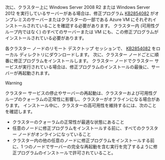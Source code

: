 次に、クラスター上に Windows Server 2008 R2 または Windows Server 2012 を実行しているサーバーがある場合は、修正プログラム [KB2854082](http://support.microsoft.com/kb/2854082) がオンプレミスのサーバーまたはクラスターの一部である Azure VM にそれぞれインストールされていることを確認する必要があります。 クラスター内 (可用性グループ内ではなく) のすべてのサーバーまたは VM にも、この修正プログラムがインストールされている必要があります。

各クラスター ノードのリモート デスクトップ セッションで、 [KB2854082](http://support.microsoft.com/kb/2854082) をローカル ディレクトリにダウンロードします。 次に、クラスター ノードごとに順番に修正プログラムをインストールします。 クラスター ノードでクラスター サービスが実行されている場合は、修正プログラムのインストールの最後に、サーバーが再起動されます。

> [!WARNING]
> クラスター サービスの停止やサーバーの再起動は、クラスターおよび可用性グループのクォーラムの正常性に影響し、クラスターがオフラインになる場合があります。 インストール中に、クラスターの高可用性を維持するには、次のことを確認します。
> 
> * クラスターのクォーラムの正常性が最適な状態にあること 
> * 任意のノードに修正プログラムをインストールする前に、すべてのクラスター ノードがオンラインになっていること
> * クラスター内の他の任意のノードに修正プログラムをインストールする前に、1 つのノードでサーバーの完全な再起動を含む実行を完了するように修正プログラムのインストールで許可されていること。
> 
> 

